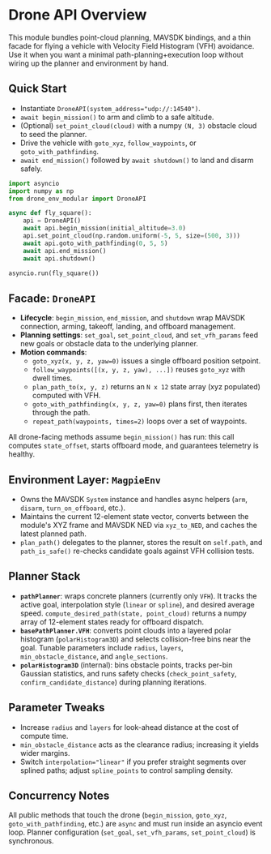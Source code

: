 # Drone API Overview

This module bundles point-cloud planning, MAVSDK bindings, and a thin facade for flying a vehicle with Velocity Field Histogram (VFH) avoidance. Use it when you want a minimal path-planning+execution loop without wiring up the planner and environment by hand.

## Quick Start
- Instantiate `DroneAPI(system_address="udp://:14540")`.
- `await begin_mission()` to arm and climb to a safe altitude.
- (Optional) `set_point_cloud(cloud)` with a numpy `(N, 3)` obstacle cloud to seed the planner.
- Drive the vehicle with `goto_xyz`, `follow_waypoints`, or `goto_with_pathfinding`.
- `await end_mission()` followed by `await shutdown()` to land and disarm safely.

```python
import asyncio
import numpy as np
from drone_env_modular import DroneAPI

async def fly_square():
    api = DroneAPI()
    await api.begin_mission(initial_altitude=3.0)
    api.set_point_cloud(np.random.uniform(-5, 5, size=(500, 3)))
    await api.goto_with_pathfinding(0, 5, 5)
    await api.end_mission()
    await api.shutdown()

asyncio.run(fly_square())
```

## Facade: `DroneAPI`
- **Lifecycle**: `begin_mission`, `end_mission`, and `shutdown` wrap MAVSDK connection, arming, takeoff, landing, and offboard management.
- **Planning settings**: `set_goal`, `set_point_cloud`, and `set_vfh_params` feed new goals or obstacle data to the underlying planner.
- **Motion commands**:
  - `goto_xyz(x, y, z, yaw=0)` issues a single offboard position setpoint.
  - `follow_waypoints([(x, y, z, yaw), ...])` reuses `goto_xyz` with dwell times.
  - `plan_path_to(x, y, z)` returns an `N x 12` state array (xyz populated) computed with VFH.
  - `goto_with_pathfinding(x, y, z, yaw=0)` plans first, then iterates through the path.
  - `repeat_path(waypoints, times=2)` loops over a set of waypoints.

All drone-facing methods assume `begin_mission()` has run: this call computes `state_offset`, starts offboard mode, and guarantees telemetry is healthy.

## Environment Layer: `MagpieEnv`
- Owns the MAVSDK `System` instance and handles async helpers (`arm`, `disarm`, `turn_on_offboard`, etc.).
- Maintains the current 12-element state vector, converts between the module's XYZ frame and MAVSDK NED via `xyz_to_NED`, and caches the latest planned path.
- `plan_path()` delegates to the planner, stores the result on `self.path`, and `path_is_safe()` re-checks candidate goals against VFH collision tests.

## Planner Stack
- **`pathPlanner`**: wraps concrete planners (currently only `VFH`). It tracks the active goal, interpolation style (`linear` or `spline`), and desired average speed. `compute_desired_path(state, point_cloud)` returns a numpy array of 12-element states ready for offboard dispatch.
- **`basePathPlanner.VFH`**: converts point clouds into a layered polar histogram (`polarHistogram3D`) and selects collision-free bins near the goal. Tunable parameters include `radius`, `layers`, `min_obstacle_distance`, and `angle_sections`.
- **`polarHistogram3D`** (internal): bins obstacle points, tracks per-bin Gaussian statistics, and runs safety checks (`check_point_safety`, `confirm_candidate_distance`) during planning iterations.

## Parameter Tweaks
- Increase `radius` and `layers` for look-ahead distance at the cost of compute time.
- `min_obstacle_distance` acts as the clearance radius; increasing it yields wider margins.
- Switch `interpolation="linear"` if you prefer straight segments over splined paths; adjust `spline_points` to control sampling density.

## Concurrency Notes
All public methods that touch the drone (`begin_mission`, `goto_xyz`, `goto_with_pathfinding`, etc.) are `async` and must run inside an asyncio event loop. Planner configuration (`set_goal`, `set_vfh_params`, `set_point_cloud`) is synchronous.
